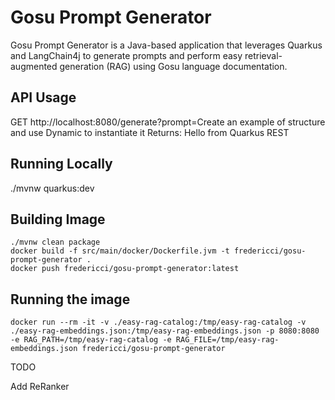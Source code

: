 # Gosu Prompt Generator

Gosu Prompt Generator is a Java-based application that leverages Quarkus and LangChain4j to generate prompts and perform easy retrieval-augmented generation (RAG) using Gosu language documentation.


## API Usage

GET http://localhost:8080/generate?prompt=Create an example of structure and use Dynamic to instantiate it
Returns: Hello from Quarkus REST


## Running Locally

./mvnw quarkus:dev


## Building Image

```
./mvnw clean package
docker build -f src/main/docker/Dockerfile.jvm -t fredericci/gosu-prompt-generator .
docker push fredericci/gosu-prompt-generator:latest 
```

## Running the image


```
docker run --rm -it -v ./easy-rag-catalog:/tmp/easy-rag-catalog -v ./easy-rag-embeddings.json:/tmp/easy-rag-embeddings.json -p 8080:8080 -e RAG_PATH=/tmp/easy-rag-catalog -e RAG_FILE=/tmp/easy-rag-embeddings.json fredericci/gosu-prompt-generator
```

TODO

Add ReRanker